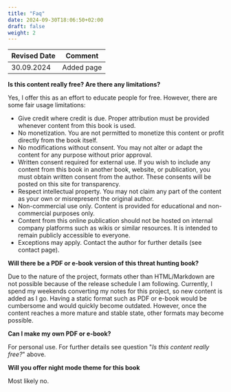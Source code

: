 ```yaml
---
title: "Faq"
date: 2024-09-30T18:06:50+02:00
draft: false
weight: 2
---
```


| Revised Date | Comment |
| ------------ | ------- |
| 30.09.2024   | Added page | 

**Is this content really free? Are there any limitations?**

Yes, I offer this as an effort to educate people for free. However, there are some fair usage limitations:

- Give credit where credit is due. Proper attribution must be provided whenever content from this book is used.
- No monetization. You are not permitted to monetize this content or profit directly from the book itself.
- No modifications without consent. You may not alter or adapt the content for any purpose without prior approval.
- Written consent required for external use. If you wish to include any content from this book in another book, website, or publication, you must obtain written consent from the author. These consents will be posted on this site for transparency. 
- Respect intellectual property. You may not claim any part of the content as your own or misrepresent the original author.
- Non-commercial use only. Content is provided for educational and non-commercial purposes only.
- Content from this online publication should not be hosted on internal company platforms such as wikis or similar resources. It is intended to remain publicly accessible to everyone.
- Exceptions may apply. Contact the author for further details (see contact page).

**Will there be a PDF or e-book version of this threat hunting book?**

Due to the nature of the project, formats other than HTML/Markdown are not possible because of the release schedule I am following. Currently, I spend my weekends converting my notes for this project, so new content is added as I go. Having a static format such as PDF or e-book would be cumbersome and would quickly become outdated. However, once the content reaches a more mature and stable state, other formats may become possible.

**Can I make my own PDF or e-book?**

For personal use. For further details see question "_Is this content really free?_" above.

**Will you offer night mode theme for this book**

Most likely no. 


